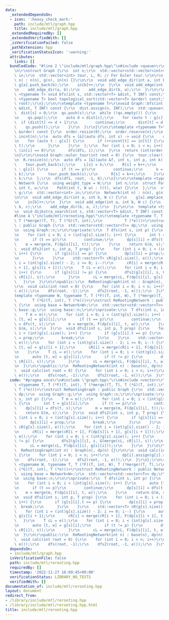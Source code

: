 ```yaml
---
data:
  _extendedDependsOn:
  - icon: ':heavy_check_mark:'
    path: include/mtl/graph.hpp
    title: include/mtl/graph.hpp
  _extendedRequiredBy: []
  _extendedVerifiedWith: []
  _isVerificationFailed: false
  _pathExtension: hpp
  _verificationStatusIcon: ':warning:'
  attributes:
    links: []
  bundledCode: "#line 2 \"include/mtl/graph.hpp\"\n#include <queue>\r\n#include <vector>\r\
    \n\r\nstruct Graph {\r\n  int n;\r\n  std::vector<std::vector<int>> g;\r\n  std::vector<int>\
    \ in;\r\n  std::vector<int> tour, L, R; // For Euler tour.\r\n\r\n  Graph(int\
    \ n) : n(n), g(n), in(n) {}\r\n\r\n  void add_edge_dir(int a, int b) {\r\n   \
    \ g[a].push_back(b);\r\n    in[b]++;\r\n  }\r\n  void add_edge(int a, int b) {\r\
    \n    add_edge_dir(a, b);\r\n    add_edge_dir(b, a);\r\n  }\r\n\r\n  template\
    \ <typename T> void bfs(int s, std::vector<T> &dist, T INF) const;\r\n  template\
    \ <typename T> bool topological_sort(std::vector<T> &order) const;\r\n  void euler_tour(int\
    \ root);\r\n};\r\n\r\ntemplate <typename T>\r\nvoid Graph::bfs(int s, std::vector<T>\
    \ &dist, T INF) const {\r\n  dist.assign(n, INF);\r\n  std::queue<int> qs;\r\n\
    \  dist[s] = 0;\r\n  qs.push(s);\r\n  while (!qs.empty()) {\r\n    auto c = qs.front();\r\
    \n    qs.pop();\r\n    auto d = dist[c];\r\n    for (auto t : g[c]) {\r\n    \
    \  if (dist[t] <= d + 1)\r\n        continue;\r\n      dist[t] = d + 1;\r\n  \
    \    qs.push(t);\r\n    }\r\n  }\r\n}\r\n\r\ntemplate <typename T>\r\nbool Graph::topological_sort(std::vector<T>\
    \ &order) const {\r\n  order.resize(0);\r\n  order.reserve(n);\r\n  std::vector<int>\
    \ incnt(n);\r\n  auto dfs = [&](auto dfs, int s) -> void {\r\n    order.push_back(s);\r\
    \n    for (auto t : g[s]) {\r\n      if (++incnt[t] == in[t]) {\r\n        dfs(dfs,\
    \ t);\r\n      }\r\n    }\r\n  };\r\n  for (int i = 0; i < n; i++) {\r\n    if\
    \ (in[i] == 0)\r\n      dfs(dfs, i);\r\n  }\r\n  return (int)order.size() == n;\r\
    \n}\r\n\r\nvoid Graph::euler_tour(int root = 0) {\r\n  tour.clear();\r\n  L.resize(n);\r\
    \n  R.resize(n);\r\n  auto dfs = [&](auto &f, int s, int p, int k) -> int {\r\n\
    \    tour.push_back(s);\r\n    L[s] = k;\r\n    R[s] = k++;\r\n    for (int t\
    \ : g[s]) {\r\n      if (t == p)\r\n        continue;\r\n      k = f(f, t, s,\
    \ k);\r\n      tour.push_back(s);\r\n      R[s] = k++;\r\n    }\r\n    return\
    \ k;\r\n  };\r\n  dfs(dfs, root, -1, 0);\r\n}\r\n\r\ntemplate <typename W> struct\
    \ Network {\r\n  using weight_type = W;\r\n  int n;\r\n  struct Path {\r\n   \
    \ int t, w;\r\n    Path(int t, W w) : t(t), w(w) {}\r\n  };\r\n  std::vector<std::vector<Path>>\
    \ g;\r\n  std::vector<int> in;\r\n\r\n  Network(int n) : n(n), g(n), in(n) {}\r\
    \n\r\n  void add_edge_dir(int a, int b, W c) {\r\n    g[a].emplace_back(b, c);\r\
    \n    in[b]++;\r\n  }\r\n  void add_edge(int a, int b, W c) {\r\n    add_edge_dir(a,\
    \ b, c);\r\n    add_edge_dir(b, a, c);\r\n  }\r\n\r\n  template <typename T>\r\
    \n  void dijkstra_search(int s, std::vector<T> &dist, T INF) const;\r\n};\r\n\
    #line 4 \"include/mtl/rerooting.hpp\"\n\r\ntemplate <typename T, T (*F)(T, int),\
    \ T (*merge)(T, T), T (*G)(T, int),\r\n          T (*e)()>\r\nstruct ReRootingGraph\
    \ : public Graph {\r\n  std::vector<std::vector<T>> dp;\r\n  using Graph::g;\r\
    \n  using Graph::n;\r\n\r\nprivate:\r\n  T dfs(int s, int p) {\r\n    T m = e();\r\
    \n    for (int i = 0; i < (int)g[s].size(); i++) {\r\n      int t = g[s][i];\r\
    \n      if (t == p)\r\n        continue;\r\n      dp[s][i] = dfs(t, s);\r\n  \
    \    m = merge(m, F(dp[s][i], t));\r\n    }\r\n    return G(m, s);\r\n  }\r\n\
    \  void dfs2(int s, int p, T prop) {\r\n    for (int i = 0; i < (int)g[s].size();\
    \ i++) {\r\n      if (g[s][i] == p) {\r\n        dp[s][i] = prop;\r\n        break;\r\
    \n      }\r\n    }\r\n    std::vector<T> cR(g[s].size(), e());\r\n    for (int\
    \ i = (int)g[s].size() - 2; i >= 0; i--)\r\n      cR[i] = merge(cR[i + 1], F(dp[s][i\
    \ + 1], g[s][i + 1]));\r\n    T cL = e();\r\n    for (int i = 0; i < (int)g[s].size();\
    \ i++) {\r\n      if (g[s][i] != p) {\r\n        dfs2(g[s][i], s, G(merge(cL,\
    \ cR[i]), s));\r\n      }\r\n      cL = merge(cL, F(dp[s][i], g[s][i]));\r\n \
    \   }\r\n  }\r\n\r\npublic:\r\n  ReRootingGraph(int n) : Graph(n), dp(n) {}\r\n\
    \r\n  void calc(int root = 0) {\r\n    for (int i = 0; i < n; i++)\r\n      dp[i].assign(g[i].size(),\
    \ e());\r\n    dfs(root, -1);\r\n    dfs2(root, -1, e());\r\n  }\r\n};\r\n\r\n\
    template <typename W, typename T, T (*F)(T, int, W), T (*merge)(T, T),\r\n   \
    \       T (*G)(T, int), T (*e)()>\r\nstruct ReRootingNetwork : public Network<W>\
    \ {\r\n  using base = Network<W>;\r\n  std::vector<std::vector<T>> dp;\r\n  using\
    \ base::g;\r\n  using base::n;\r\n\r\nprivate:\r\n  T dfs(int s, int p) {\r\n\
    \    T m = e();\r\n    for (int i = 0; i < (int)g[s].size(); i++) {\r\n      auto\
    \ [t, w] = g[s][i];\r\n      if (t == p)\r\n        continue;\r\n      dp[s][i]\
    \ = dfs(t, s);\r\n      m = merge(m, F(dp[s][i], t, w));\r\n    }\r\n    return\
    \ G(m, s);\r\n  }\r\n  void dfs2(int s, int p, T prop) {\r\n    for (int i = 0;\
    \ i < (int)g[s].size(); i++) {\r\n      if (g[s][i].t == p) {\r\n        dp[s][i]\
    \ = prop;\r\n        break;\r\n      }\r\n    }\r\n    std::vector<T> cR(g[s].size(),\
    \ e());\r\n    for (int i = (int)g[s].size() - 2; i >= 0; i--) {\r\n      auto\
    \ [t, w] = g[s][i + 1];\r\n      cR[i] = merge(cR[i + 1], F(dp[s][i + 1], t, w));\r\
    \n    }\r\n    T cL = e();\r\n    for (int i = 0; i < (int)g[s].size(); i++) {\r\
    \n      auto [t, w] = g[s][i];\r\n      if (t != p) {\r\n        dfs2(t, s, G(merge(cL,\
    \ cR[i]), s));\r\n      }\r\n      cL = merge(cL, F(dp[s][i], t, w));\r\n    }\r\
    \n  }\r\n\r\npublic:\r\n  ReRootingNetwork(int n) : base(n), dp(n) {}\r\n\r\n\
    \  void calc(int root = 0) {\r\n    for (int i = 0; i < n; i++)\r\n      dp[i].assign(g[i].size(),\
    \ e());\r\n    dfs(root, -1);\r\n    dfs2(root, -1, e());\r\n  }\r\n};\n"
  code: "#pragma once\r\n#include \"graph.hpp\"\r\n#include <vector>\r\n\r\ntemplate\
    \ <typename T, T (*F)(T, int), T (*merge)(T, T), T (*G)(T, int),\r\n         \
    \ T (*e)()>\r\nstruct ReRootingGraph : public Graph {\r\n  std::vector<std::vector<T>>\
    \ dp;\r\n  using Graph::g;\r\n  using Graph::n;\r\n\r\nprivate:\r\n  T dfs(int\
    \ s, int p) {\r\n    T m = e();\r\n    for (int i = 0; i < (int)g[s].size(); i++)\
    \ {\r\n      int t = g[s][i];\r\n      if (t == p)\r\n        continue;\r\n  \
    \    dp[s][i] = dfs(t, s);\r\n      m = merge(m, F(dp[s][i], t));\r\n    }\r\n\
    \    return G(m, s);\r\n  }\r\n  void dfs2(int s, int p, T prop) {\r\n    for\
    \ (int i = 0; i < (int)g[s].size(); i++) {\r\n      if (g[s][i] == p) {\r\n  \
    \      dp[s][i] = prop;\r\n        break;\r\n      }\r\n    }\r\n    std::vector<T>\
    \ cR(g[s].size(), e());\r\n    for (int i = (int)g[s].size() - 2; i >= 0; i--)\r\
    \n      cR[i] = merge(cR[i + 1], F(dp[s][i + 1], g[s][i + 1]));\r\n    T cL =\
    \ e();\r\n    for (int i = 0; i < (int)g[s].size(); i++) {\r\n      if (g[s][i]\
    \ != p) {\r\n        dfs2(g[s][i], s, G(merge(cL, cR[i]), s));\r\n      }\r\n\
    \      cL = merge(cL, F(dp[s][i], g[s][i]));\r\n    }\r\n  }\r\n\r\npublic:\r\n\
    \  ReRootingGraph(int n) : Graph(n), dp(n) {}\r\n\r\n  void calc(int root = 0)\
    \ {\r\n    for (int i = 0; i < n; i++)\r\n      dp[i].assign(g[i].size(), e());\r\
    \n    dfs(root, -1);\r\n    dfs2(root, -1, e());\r\n  }\r\n};\r\n\r\ntemplate\
    \ <typename W, typename T, T (*F)(T, int, W), T (*merge)(T, T),\r\n          T\
    \ (*G)(T, int), T (*e)()>\r\nstruct ReRootingNetwork : public Network<W> {\r\n\
    \  using base = Network<W>;\r\n  std::vector<std::vector<T>> dp;\r\n  using base::g;\r\
    \n  using base::n;\r\n\r\nprivate:\r\n  T dfs(int s, int p) {\r\n    T m = e();\r\
    \n    for (int i = 0; i < (int)g[s].size(); i++) {\r\n      auto [t, w] = g[s][i];\r\
    \n      if (t == p)\r\n        continue;\r\n      dp[s][i] = dfs(t, s);\r\n  \
    \    m = merge(m, F(dp[s][i], t, w));\r\n    }\r\n    return G(m, s);\r\n  }\r\
    \n  void dfs2(int s, int p, T prop) {\r\n    for (int i = 0; i < (int)g[s].size();\
    \ i++) {\r\n      if (g[s][i].t == p) {\r\n        dp[s][i] = prop;\r\n      \
    \  break;\r\n      }\r\n    }\r\n    std::vector<T> cR(g[s].size(), e());\r\n\
    \    for (int i = (int)g[s].size() - 2; i >= 0; i--) {\r\n      auto [t, w] =\
    \ g[s][i + 1];\r\n      cR[i] = merge(cR[i + 1], F(dp[s][i + 1], t, w));\r\n \
    \   }\r\n    T cL = e();\r\n    for (int i = 0; i < (int)g[s].size(); i++) {\r\
    \n      auto [t, w] = g[s][i];\r\n      if (t != p) {\r\n        dfs2(t, s, G(merge(cL,\
    \ cR[i]), s));\r\n      }\r\n      cL = merge(cL, F(dp[s][i], t, w));\r\n    }\r\
    \n  }\r\n\r\npublic:\r\n  ReRootingNetwork(int n) : base(n), dp(n) {}\r\n\r\n\
    \  void calc(int root = 0) {\r\n    for (int i = 0; i < n; i++)\r\n      dp[i].assign(g[i].size(),\
    \ e());\r\n    dfs(root, -1);\r\n    dfs2(root, -1, e());\r\n  }\r\n};"
  dependsOn:
  - include/mtl/graph.hpp
  isVerificationFile: false
  path: include/mtl/rerooting.hpp
  requiredBy: []
  timestamp: '2022-11-27 16:09:45+09:00'
  verificationStatus: LIBRARY_NO_TESTS
  verifiedWith: []
documentation_of: include/mtl/rerooting.hpp
layout: document
redirect_from:
- /library/include/mtl/rerooting.hpp
- /library/include/mtl/rerooting.hpp.html
title: include/mtl/rerooting.hpp
---
```

